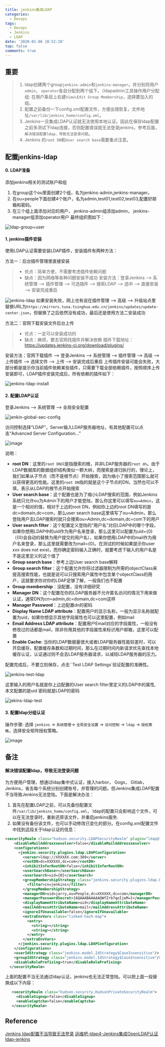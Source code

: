 ```yaml
---
title: jenkins集成LDAP
categories:
  - Devops
tags:
  - Devops
  - Jenkins
  - LDAP
date: '2020-01-06 10:52:28'
top: false
comments: true
---
```

## 重要
> 1. ldap创建两个group`jenkins-admin`和`jenkins-manager`。并分别将用户`admin`， `operator`各自分配到两个组下。（ldapadmin工具操作用户分配组: 在用户条目上右键`View\Edit Group Membership`，选择要加入的组。
> 2. 配置之前备份一下config.xml配置文件，方便出错恢复。文件地址`/var/lib/jenkins_home/config.xml`。
> 3. Jenkins一旦集成LDAP认证就无法使用本地认证。因此在保存ldap配置之前多测试下ldap连接，否则配置错误就无法登录jenkins，参考后面，`解决错误配置ldap，导致无法登录问题`。
> 4. Jenkins 的`root DN`和`User search base`需要重点注意。

## 配置jenkins-ldap

#### 0. LDAP准备
添加jenkins相关的测试账户和组
1. 在group这个ou里面创建2个组，名为jenkins-admin,jenkins-manager。
2. 在ou=people下面创建4个账户，名为admin,test01,test02,test03,配置好邮箱和密码。
3. 在三个组上面添加对应的用户， jenkins-admin组添加admin， jenkins-manager组添加operator用户
最终组织图如下：

![ldap-group+user](https://tvax1.sinaimg.cn/large/006hT4w1ly1gap61auymhj30bk0bejrk.jpg)

#### 1. jenkins插件安装
使用LDAP认证需要安装LDAP插件，安装插件有两种方法：

方法一：后台插件管理里直接安装
> + 优点：简单方便，不需要考虑插件依赖问题
> + 缺点：因为网络等各种问题安装不成功
安装方法：登录Jenkins --> 系统管理 --> 插件管理 --> 可选插件 --> 搜索LDAP --> 选中 --> 直接安装 --> 安装完成重启

![jenkins-ldap](https://tvax1.sinaimg.cn/large/006hT4w1ly1gap6m6gdzij311q08eglw.jpg)
如果安装失败，网上也有说在插件管理 --> 高级 --> 升级站点里替换URL为`https://mirrors.tuna.tsinghua.edu.cn/jenkins/updates/update-center.json`，但替换了之后依然没有成功，最后还是使用方法二安装成功

方法二：官网下载安装文件后台上传
> + 优点：一定可以安装成功的
> + 缺点：麻烦，要去官网找插件并解决依赖
插件下载地址：https://updates.jenkins-ci.org/download/plugins/

安装方法：官网下载插件 --> 登录Jenkins --> 系统管理 --> 插件管理 --> 高级 --> 上传插件 --> 选择文件 --> 上传 --> 安装完成后重启
上传插件安装可能会失败，大部分都是提示你当前插件依赖某些插件，只需要下载全部依赖插件，按照顺序上传安装即可，LDAP插件安装完成后，所有依赖的插件如下：

![jenkins-ldap-install](https://tvax1.sinaimg.cn/large/006hT4w1ly1gap6qkkd95j31040eqq3z.jpg)

#### 2. 配置LDAP认证
登录Jenkins --> 系统管理 --> 全局安全配置

![jenkin-global-sec-config](https://tvax1.sinaimg.cn/large/006hT4w1ly1gap6r9uyv0j30wq0ed0tz.jpg)

访问控制选择“LDAP”，Server输入LDAP服务器地址，有其他配置可以点击“Advanced Server Configuration...”

![image](https://tvax1.sinaimg.cn/large/006hT4w1ly1gap89aax6fj30zy0lijv1.jpg)

说明：
+ **root DN**：这里的`root DN只`是指搜索的根，并非LDAP服务器的`root dn`。由于LDAP数据库的数据组织结构类似一颗大树，而搜索是递归执行的，理论上，我们如果从子节点（而不是根节点）开始搜索，因为缩小了搜索范围那么就可以获得更高的性能。这里的`root DN`指的就是这个子节点的DN，当然也可以不填，表示从LDAP的根节点开始搜索
+ **User search base**：这个配置也是为了缩小LDAP搜索的范围，例如Jenkins系统只允许ou为Admin下的用户才能登陆，那么你这里可以填写`ou=Admin`，这是一个相对的值，相对于上边的root DN，例如你上边的root DN填写的是dc=domain,dc=com，那么user search base这里填写了ou=Admin，那么登陆用户去LDAP搜索时就只会搜索ou=Admin,dc=domain,dc=com下的用户
+ **User search filter**：这个配置定义登陆的“用户名”对应LDAP中的哪个字段，如果你想用LDAP中的uid作为用户名来登录，那么这里可以配置为uid={0}（{0}会自动的替换为用户提交的用户名），如果你想用LDAP中的mail作为用户名来登录，那么这里就需要改为mail={0}。在测试的时候如果提示你user xxx does not exist，而你确定密码输入正确时，就要考虑下输入的用户名是不是这里定义的这个值了
+ **Group search base**：参考上边User search base解释
+ **Group search filter**：这个配置允许你将过滤器限制为所需的objectClass来提高搜索性能，也就是说可以只搜索用户属性中包含某个objectClass的用户，这就要求你对你的LDAP足够了解，一般我们也不配置
+ **Group membership**：没配置，没有详细研究
+ **Manager DN**：这个配置在你的LDAP服务器不允许匿名访问的情况下用来做认证，通常DN为cn=admin,dc=domain,dc=com这样
+ **Manager Password**：上边配置dn的密码
+ **Display Name LDAP attribute**：配置用户的显示名称，一般为显示名称就配置为uid，如果你想显示其他字段属性也可以这里配置，例如mail
+ **Email Address LDAP attribute**：配置用户Email对应的字段属性，一般没有修改过的话都是mail，除非你用其他的字段属性来标识用户邮箱，这里可以配置
+ **Enable Cache**: 当你的LDAP数据量很大或者LDAP服务器性能较差时，可以开启缓存，配置缓存条数和过期时间，那么在过期时间内新请求优先查找本地缓存认证，认证通过则不会去LDAP服务器请求，以减轻LDAP服务器的压力。

配置完成后，不要立刻保存，点击``Test LDAP Settings`验证配置的准确性。

![jenkins-test-ldap](https://tvax1.sinaimg.cn/large/006hT4w1ly1gap7jsk7quj30tn05n0sm.jpg)

这里输入的用户名就是你上边配置的User search filter里定义的LDAP中的属性, 本文配置的是uid 密码就是LDAP的密码

![jekins-ldap-test](https://tvax1.sinaimg.cn/large/006hT4w1ly1gap7kydsxpj30n60a20sz.jpg)


#### 3. 配置ldap分组认证
操作步骤: 选择 `jenkins` -> `系统管理`-> `全局安全设置` -> `访问控制` -> `ldap` -> `授权策略`，选择安全矩阵授权策略。

![image](https://tvax1.sinaimg.cn/large/006hT4w1ly1gap85k0n35j310g0m0jvt.jpg)


## 备注
#### 解决错误配置ldap，导致无法登录问题
为方便用户管理，想通过ldap集中式认证，接入harbor， Gogs， Gitlab， Jenkins，省去每个系统分别创建账号，并管理的问题。但Jenkins集成LDAP配置不当导致Jenkins无法登陆。下面是解决办法：

1. 首先在配置LDAP之前，可以先备份配置文件`/var/lib/jenkins_home/config.xml`， ldap的配置只会影响这个文件，可以在无法登录时，重新还原该文件，并重启jenkins服务.
2. 如果没有备份该文件，也可以手动修改已变化的部分。在config.xml配置文件中找到这段关于ldap认证的信息：
```xml
<securityRealm class="hudson.security.LDAPSecurityRealm" plugin="ldap@1.20">
    <disableMailAddrexxxesolver>false</disableMailAddrexxxesolver>
    <configurations>
      <jenkins.security.plugins.ldap.LDAPConfiguration>
        <server>ldap://XXXXXX.com:389</server>
        <rootDN>dc=XXXXXX,dc=com</rootDN>
        <inhibitInferRootDN>false</inhibitInferRootDN>
        <userSearchBase></userSearchBase>
        <userSearch>uid={0}</userSearch>
        <groupMembershipStrategy class="jenkins.security.plugins.ldap.FromGroupSearchLDAPGroupMembershipStrategy">
          <filter>cn=jenkins</filter>
        </groupMembershipStrategy>
        <managerDN>uid=jarry,ou=People,dc=XXXXXX,dc=com</managerDN>
        <managerPasswordSecret>{AQAAABAAAAAQWfZrb7qoIjeM=}</managerPasswordSecret>
        <displayNameAttributeName>uid</displayNameAttributeName>
        <mailAddressAttributeName>mail</mailAddressAttributeName>
        <ignoreIfUnavailable>false</ignoreIfUnavailable>
        <extraEnvVars class="linked-hash-map">
          <entry>
            <string></string>
            <string></string>
          </entry>
        </extraEnvVars>
      </jenkins.security.plugins.ldap.LDAPConfiguration>
    </configurations>
    <userIdStrategy class="jenkins.model.IdStrategy$CaseInsensitive"/>
    <groupIdStrategy class="jenkins.model.IdStrategy$CaseInsensitive"/>
    <disableRolePrefixing>true</disableRolePrefixing>
  </securityRealm>
```
上面的配置不当无法通过ldap认证，jenkins也无法正常登陆。可以把上面一段替换成以下内容：
```xml
   <securityRealm class="hudson.security.HudsonPrivateSecurityRealm">
     <disableSignup>false</disableSignup>
     <enableCaptcha>false</enableCaptcha>
   </securityRealm>
```

## Reference
[Jenkins ldap配置不当导致无法登录](https://www.58jb.com/html/jenkins_ldap_login_failure.html)
[运维吧-ldap4-Jenkins集成OpenLDAP认证](https://www.cnblogs.com/37Y37/p/9430272.html)
[ldap-jenkins](https://www.cnblogs.com/zhaojiedi1992/p/zhaojiedi_liunx_52_ldap_for_jenkins.html)

